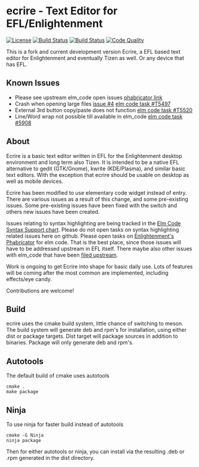 # ecrire - Text Editor for EFL/Enlightenment
[![License](http://img.shields.io/badge/license-GPLv3-blue.svg?colorB=9977bb&style=plastic)](https://github.com/Obsidian-StudiosInc/ecrire/blob/master/LICENSE)
[![Build Status](https://img.shields.io/travis/Obsidian-StudiosInc/ecrire/master.svg?colorA=9977bb&style=plastic)](https://travis-ci.org/Obsidian-StudiosInc/ecrire)
[![Build Status](https://img.shields.io/shippable/58fa9a131fb3ec0700df16e5/master.svg?colorA=9977bb&style=plastic)](https://app.shippable.com/projects/58fa9a131fb3ec0700df16e5/)
[![Code Quality](https://img.shields.io/coverity/scan/12512.svg?colorA=9977bb&style=plastic)](https://scan.coverity.com/projects/obsidian-studiosinc-ecrire)

This is a fork and current development version Ecrire, a EFL based text 
editor for Enlightenment and eventually Tizen as well. Or any device 
that has EFL.

## Known Issues
- Please see upstream elm_code open issues [phabricator link](https://phab.enlightenment.org/search/query/eLha9K5oEeGM/)
- Crash when opening large files
[issue #4](https://github.com/Obsidian-StudiosInc/ecrire/issues/4)
[elm code task #T5497](https://phab.enlightenment.org/T5497)
- External 3rd button copy/paste does not function [elm code task #T5520](https://phab.enlightenment.org/T5520)
- Line/Word wrap not possible till available in elm_code [elm code task #5908](https://phab.enlightenment.org/T5908)

## About
Ecrire is a basic text editor written in EFL for the Enlightenment 
desktop environment and long term also Tizen. It is intended to be a 
native EFL alternative to gedit (GTK/Gnome), kwrite (KDE/Plasma), and 
similar basic text editors. With the exception that ecrire should be 
usable on desktop as well as mobile devices.

Ecrire has been modified to use elementary code widget instead of entry. 
There are various issues as a result of this change, and some 
pre-existing issues. Some pre-existing issues have been fixed with the 
switch and others new issues have been created.

Issues relating to syntax highlighting are being tracked in the 
[Elm Code Syntax Support chart](https://phab.enlightenment.org/w/elm_code/syntax_support/). 
Please do not open tasks on syntax highlighting related issues here on github. 
Please open tasks on 
[Enlightenment's Phabricator](https://phab.enlightenment.org/) 
for elm code. That is the best place, since those issues will have to be 
addressed upstream in EFL itself. There maybe also other issues with 
elm_code that have been
[filed upstream](https://phab.enlightenment.org/search/query/eLha9K5oEeGM/).

Work is ongoing to get Ecrire into shape for basic daily use. Lots of 
features will be coming after the most common are implemented, including 
effects/eye candy.

Contributions are welcome!

## Build
ecrire uses the cmake build system, little chance of switching to meson. 
The build system will generate deb and rpm's for installation, using 
either dist or package targets. Dist target will package sources in 
addition to binaries. Package will only generate deb and rpm's.

## Autotools
The default build of cmake uses autotools

```
cmake .
make package
```

## Ninja
To use ninja for faster build instead of autotools
```
cmake -G Ninja
ninja package
```

Then for either autotools or ninja, you can install via the resulting 
.deb or .rpm generated in the dist directory.
